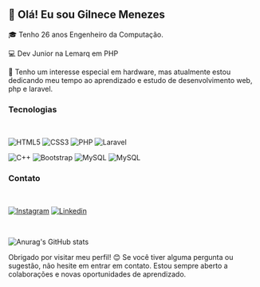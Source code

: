 ##  👋 Olá! Eu sou Gilnece Menezes

🎓 Tenho 26 anos Engenheiro da Computação.

💻 Dev Junior na Lemarq em PHP

🔧 Tenho um interesse especial em hardware, mas atualmente estou dedicando meu tempo ao aprendizado e estudo de desenvolvimento web, php e laravel.


   ### Tecnologias
</br>

![HTML5](https://img.shields.io/badge/HTML5-E34F26?style=for-the-badge&logo=html5&logoColor=white) ![CSS3](https://img.shields.io/badge/CSS3-1572B6?style=for-the-badge&logo=css3&logoColor=white) ![PHP](https://img.shields.io/badge/PHP-777BB4?style=for-the-badge&logo=php&logoColor=white) ![Laravel](https://img.shields.io/badge/PHP-777BB4?style=for-the-badge&logo=laravel&logoColor=white)

![C++](https://img.shields.io/badge/C%2B%2B-00599C?style=for-the-badge&logo=c%2B%2B&logoColor=white) ![Bootstrap](https://img.shields.io/badge/Bootstrap-563D7C?style=for-the-badge&logo=bootstrap&logoColor=white) ![MySQL](https://img.shields.io/badge/MySQL-00000F?style=for-the-badge&logo=mysql&logoColor=white) ![MySQL](https://img.shields.io/badge/jQuery-0769AD?style=for-the-badge&logo=jquery&logoColor=white) 





   ### Contato

</br>

[![Instagram](https://img.shields.io/badge/Instagram-E4405F?style=for-the-badge&logo=instagram&logoColor=white)](https://www.instagram.com/gil.nece/)   [![Linkedin](https://img.shields.io/badge/LinkedIn-0077B5?style=for-the-badge&logo=linkedin&logoColor=white)](https://www.linkedin.com/in/gilnece)

</br>

![Anurag's GitHub stats](https://github-readme-stats.vercel.app/api?username=Gilnece&show_icons=true&theme=dark)


   Obrigado por visitar meu perfil! 😊
Se você tiver alguma pergunta ou sugestão, não hesite em entrar em contato. Estou sempre aberto a colaborações e novas oportunidades de aprendizado.

